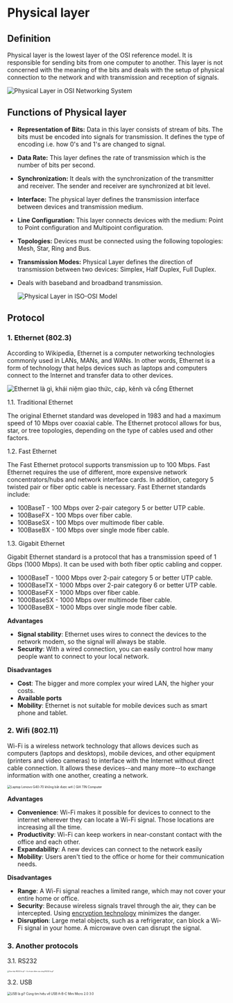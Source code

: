 # Physical layer

## Definition

Physical layer is the lowest layer of the OSI reference model. It is responsible for sending bits from one computer to another. This layer is not concerned with the meaning of the bits and deals with the setup of physical connection to the network and with transmission and reception of signals.

![Physical Layer in OSI Networking System](http://fiberbit.com.tw/wp-content/uploads/2013/07/physical-layer-in-osi-model.png)

## 

## Functions of Physical layer

- **Representation of Bits:** Data in this layer consists of stream of bits. The bits must be encoded into signals for transmission. It defines the type of encoding i.e. how 0's and 1's are changed to signal.

- **Data Rate:** This layer defines the rate of transmission which is the number of bits per second.

- **Synchronization:** It deals with the synchronization of the transmitter and receiver. The sender and receiver are synchronized at bit level.

- **Interface:** The physical layer defines the transmission interface between devices and transmission medium.

- **Line Configuration:** This layer connects devices with the medium: Point to Point configuration and Multipoint configuration.

- **Topologies:** Devices must be connected using the following topologies: Mesh, Star, Ring and Bus.

- **Transmission Modes:** Physical Layer defines the direction of transmission between two devices: Simplex, Half Duplex, Full Duplex.

- Deals with baseband and broadband transmission.

  

  ![Physical Layer in ISO-OSI Model](https://static.studytonight.com/computer-networks/images/Figure28-1.png)

## Protocol

### 1. Ethernet (802.3)

According to Wikipedia, Ethernet is a computer networking technologies commonly used in LANs, MANs, and WANs. In other words, Ethernet is a form of technology that helps devices such as laptops and computers connect to the Internet and transfer data to other devices.

![Ethernet là gì, khái niệm giao thức, cáp, kênh và cổng Ethernet](https://yeutrithuc.com/wp-content/uploads/2019/11/ethernet-la-gi.jpg)

1.1. Traditional Ethernet

The original Ethernet standard was developed in 1983 and had a maximum speed of 10 Mbps over coaxial cable. The Ethernet protocol allows for bus, star, or tree topologies, depending on the type of cables used and other factors.

1.2. Fast Ethernet

The Fast Ethernet protocol supports transmission up to 100 Mbps. Fast Ethernet requires the use of different, more expensive network concentrators/hubs and network interface cards. In addition, category 5 twisted pair or fiber optic cable is necessary. Fast Ethernet standards include:

- 100BaseT    - 100 Mbps over 2-pair category 5 or better UTP cable.
- 100BaseFX  - 100 Mbps over fiber cable.
- 100BaseSX  - 100 Mbps over multimode fiber cable.
- 100BaseBX - 100 Mbps over single mode fiber cable.

1.3. Gigabit Ethernet

Gigabit Ethernet standard is a protocol that has a transmission speed of 1 Gbps (1000 Mbps). It can be used with both fiber optic cabling and copper.

- 1000BaseT    - 1000 Mbps over 2-pair category 5 or better UTP cable.
- 1000BaseTX  - 1000 Mbps over 2-pair category 6 or better UTP cable.
- 1000BaseFX  - 1000 Mbps over fiber cable.
- 1000BaseSX  - 1000 Mbps over multimode fiber cable.
- 1000BaseBX  - 1000 Mbps over single mode fiber cable.

**Advantages**

- **Signal stability**: Ethernet uses wires to connect the devices to the network modem, so the signal will always be stable.
- **Security**: With a wired connection, you can easily control how many people want to connect to your local network.

**Disadvantages**

- **Cost**: The bigger and more complex your wired LAN, the higher your costs.
- **Available ports**
- **Mobility**: Ethernet is not suitable for mobile devices such as smart phone and tablet.

### 2. Wifi (802.11)

Wi-Fi is a wireless network technology that allows devices such as computers (laptops and desktops), mobile devices, and other equipment (printers and video cameras) to interface with the Internet without direct cable connection. It allows these devices--and many more--to exchange information with one another, creating a network.

<img src="https://bonlaptop.com/wp-content/uploads/2016/12/wifi1.jpg" alt="Laptop Lenovo G40-70 không bắt được wifi | GIA TÍN Computer" style="zoom:50%;" />

**Advantages**

- **Convenience**: Wi-Fi makes it possible for devices to connect to the internet wherever they can locate a Wi-Fi signal. Those locations are increasing all the time.
- **Productivity**: Wi-Fi can keep workers in near-constant contact with the office and each other.
- **Expandability**: A new devices can connect to the network easily
- **Mobility**: Users aren't tied to the office or home for their communication needs.

**Disadvantages**

- **Range**: A Wi-Fi signal reaches a limited range, which may not cover your entire home or office.
- **Security**: Because wireless signals travel through the air, they can be intercepted. Using [encryption technology](https://www.lifewire.com/introduction-to-network-encryption-817993) minimizes the danger.
- **Disruption**: Large metal objects, such as a refrigerator, can block a Wi-Fi signal in your home. A microwave oven can disrupt the signal.

### 3. Another protocols

3.1. RS232

<img src="https://huphaco.vn/wp-content/uploads/2020/03/rs232.jpg" alt="Giao tiếp RS232 là gì? – Ưu nhược điểm của cổng RS232 là gì?" style="zoom: 25%;" />

3.2. USB

<img src="https://mesidas.com/wp-content/uploads/2020/11/USB-A.jpg" alt="USB là gì? Cùng tìm hiểu về USB A-B-C Mini Micro 2.0 3.0" style="zoom:50%;" />